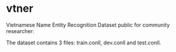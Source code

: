 # vtner

Vietnamese Name Entity Recognition Dataset public for community researcher:

The dataset contains 3 files: train.conll, dev.conll and test.conll.

